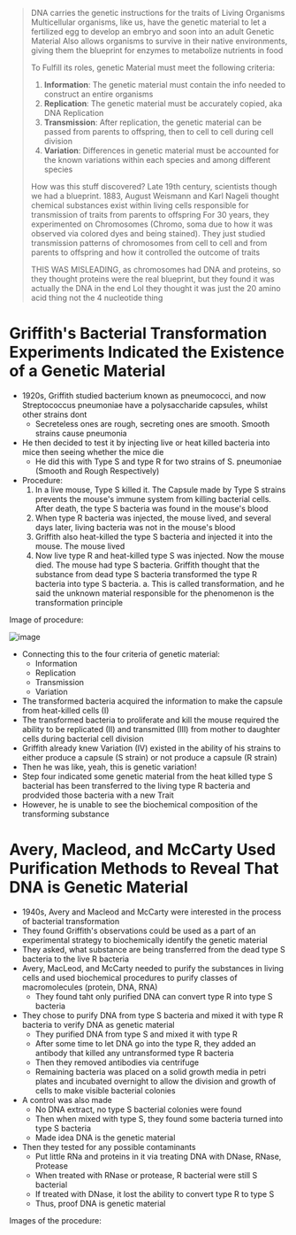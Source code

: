 > DNA carries the genetic instructions for the traits of Living Organisms
> Multicellular organisms, like us, have the genetic material to let a fertilized egg to develop an embryo and soon into an adult
> Genetic Material Also allows organisms to survive in their native environments, giving them the blueprint for enzymes to metabolize nutrients in food
>
> To Fulfill its roles, genetic Material must meet the following criteria:
> 1. **Information**: The genetic material must contain the info needed to construct an entire organisms
> 2. **Replication**: The genetic material must be accurately copied, aka DNA Replication
> 3. **Transmission**: After replication, the genetic material can be passed from parents to offspring, then to cell to cell during cell division
> 4. **Variation**: Differences in genetic material must be accounted for the known variations within each species and among different species
>
> How was this stuff discovered? Late 19th century, scientists though we had a blueprint. 1883, August Weismann and Karl Nageli thought chemical substances exist within living cells responsible for transmission of traits from parents to offspring
> For 30 years, they experimented on Chromosomes (Chromo, soma due to how it was observed via colored dyes and being stained).
> They just studied transmission patterns of chromosomes from cell to cell and from parents to offspring and how it controlled the outcome of traits
>
> THIS WAS MISLEADING, as chromosomes had DNA and proteins, so they thought proteins were the real blueprint, but they found it was actually the DNA in the end
> Lol they thought it was just the 20 amino acid thing not the 4 nucleotide thing

# Griffith's Bacterial Transformation Experiments Indicated the Existence of a Genetic Material
- 1920s, Griffith studied bacterium known as pneumococci, and now Streptococcus pneumoniae have a polysaccharide capsules, whilst other strains dont
  - Secreteless ones are rough, secreting ones are smooth. Smooth strains cause pneumonia
- He then decided to test it by injecting live or heat killed bacteria into mice then seeing whether the mice die
  - He did this with Type S and type R for two strains of S. pneumoniae (Smooth and Rough Respectively)
- Procedure:
    1. In a live mouse, Type S killed it. The Capsule made by Type S strains prevents the mouse's immune system from killing bacterial cells. After death, the type S bacteria was found in the mouse's blood
    2. When type R bacteria was injected, the mouse lived, and several days later, living bacteria was not in the mouse's blood
    3. Griffith also heat-killed the type S bacteria and injected it into the mouse. The mouse lived
    4. Now live type R and heat-killed type S was injected. Now the mouse died. The mouse had type S bacteria. Griffith thought that the substance from dead type S bacteria transformed the type R bacteria into type S bacteria.
       a. This is called transformation, and he said the unknown material responsible for the phenomenon is the transformation principle
       
Image of procedure:

![image](https://github.com/MCBasterSheet/MCBasterSheet/assets/157453648/bf7a13cc-aced-4903-bc79-f8df96fd276d)

- Connecting this to the four criteria of genetic material:
  - Information
  - Replication
  - Transmission
  - Variation
- The transformed bacteria acquired the information to make the capsule from heat-killed cells (I)
- The transformed bacteria to proliferate and kill the mouse required the ability to be replicated (II) and transmitted (III) from mother to daughter cells during bacterial cell division
- Griffith already knew Variation (IV) existed in the ability of his strains to either produce a capsule (S strain) or not produce a capsule (R strain)
- Then he was like, yeah, this is genetic variation!
- Step four indicated some genetic material from the heat killed type S bacterial has been transferred to the living type R bacteria and prodvided those bacteria with a new Trait
- However, he is unable to see the biochemical composition of the transforming substance

# Avery, Macleod, and McCarty Used Purification Methods to Reveal That DNA is Genetic Material
- 1940s, Avery and Macleod and McCarty were interested in the process of bacterial transformation
- They found Griffith's observations could be used as a part of an experimental strategy to biochemically identify the genetic material
- They asked, what substance are being transferred from the dead type S bacteria to the live R bacteria
- Avery, MacLeod, and McCarty needed to purify the substances in living cells and used biochemical procedures to purify classes of macromolecules (protein, DNA, RNA)
  - They found taht only purified DNA can convert type R into type S bacteria
- They chose to purify DNA from type S bacteria and mixed it with type R bacteria to verify DNA as genetic material
  - They purified DNA from type S and mixed it with type R
  - After some time to let DNA go into the type R, they added an antibody that killed any untransformed type R bacteria
  - Then they removed antibodies via centrifuge
  - Remaining bacteria was placed on a solid growth media in petri plates and incubated overnight to allow the division and growth of cells to make visible bacterial colonies
- A control was also made
  - No DNA extract, no type S bacterial colonies were found
  - Then when mixed with type S, they found some bacteria turned into type S bacteria
  - Made idea DNA is the genetic material
- Then they tested for any possible contaminants
  - Put little RNa and proteins in it via treating DNA with DNase, RNase, Protease
  - When treated with RNase or protease, R bacterial were still S bacterial
  - If treated with DNase, it lost the ability to convert type R to type S
  - Thus, proof DNA is genetic material
 
Images of the procedure:


